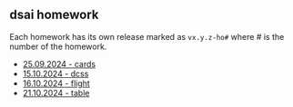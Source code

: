 ## dsai homework

Each homework has its own release marked as `vx.y.z-ho#` where # is the number of the homework.

- [25.09.2024 - cards](https://github.com/Flokkq/wmc_24-25/releases/tag/v1.2.0-cards)
- [15.10.2024 - dcss](https://github.com/Flokkq/wmc_24-25/releases/tag/v1.3.1-dcss)
- [16.10.2024 - flight](https://github.com/Flokkq/wmc_24-25/releases/tag/v1.4.1-flight)
- [21.10.2024 - table](https://github.com/Flokkq/dsai_24-25/releases/tag/v1.5.1-table)
